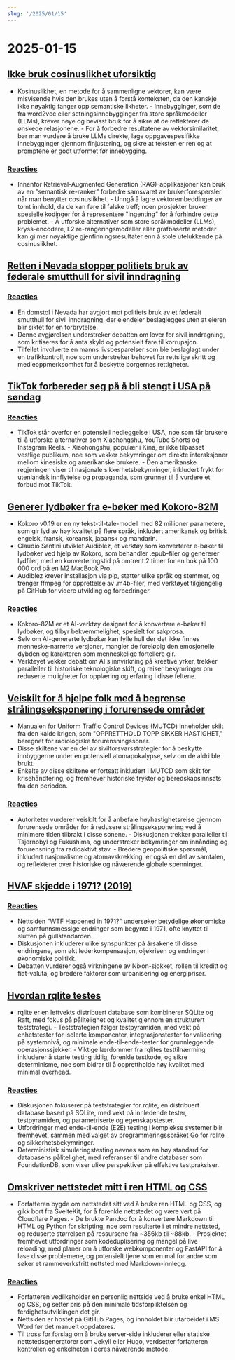 ```yaml
---
slug: '/2025/01/15'
---
```


# 2025-01-15

## [Ikke bruk cosinuslikhet uforsiktig](https://p.migdal.pl/blog/2025/01/dont-use-cosine-similarity/)

- Kosinuslikhet, en metode for å sammenligne vektorer, kan være misvisende hvis den brukes uten å forstå konteksten, da den kanskje ikke nøyaktig fanger opp semantiske likheter. - Innebygginger, som de fra word2vec eller setningsinnebygginger fra store språkmodeller (LLMs), krever nøye og bevisst bruk for å sikre at de reflekterer de ønskede relasjonene. - For å forbedre resultatene av vektorsimilaritet, bør man vurdere å bruke LLMs direkte, lage oppgavespesifikke innebygginger gjennom finjustering, og sikre at teksten er ren og at promptene er godt utformet før innebygging.

### [Reacties](https://news.ycombinator.com/item?id=42704078)

- Innenfor Retrieval-Augmented Generation (RAG)-applikasjoner kan bruk av en "semantisk re-ranker" forbedre samsvaret av brukerforespørsler når man benytter cosinuslikhet. - Unngå å lagre vektorembeddinger av tomt innhold, da de kan føre til falske treff; noen prosjekter bruker spesielle kodinger for å representere "ingenting" for å forhindre dette problemet. - Å utforske alternativer som store språkmodeller (LLMs), kryss-encodere, L2 re-rangeringsmodeller eller grafbaserte metoder kan gi mer nøyaktige gjenfinningsresultater enn å stole utelukkende på cosinuslikhet.

## [Retten i Nevada stopper politiets bruk av føderale smutthull for sivil inndragning](https://ij.org/press-release/nevada-court-shuts-down-police-use-of-federal-loophole-for-civil-forfeiture/)

### [Reacties](https://news.ycombinator.com/item?id=42707573)

- En domstol i Nevada har avgjort mot politiets bruk av et føderalt smutthull for sivil inndragning, der eiendeler beslaglegges uten at eieren blir siktet for en forbrytelse.
- Denne avgjørelsen understreker debatten om lover for sivil inndragning, som kritiseres for å anta skyld og potensielt føre til korrupsjon.
- Tilfellet involverte en manns livsbesparelser som ble beslaglagt under en trafikkontroll, noe som understreker behovet for rettslige skritt og medieoppmerksomhet for å beskytte borgernes rettigheter.

## [TikTok forbereder seg på å bli stengt i USA på søndag](https://www.reuters.com/technology/tiktok-preparing-us-shut-off-sunday-information-reports-2025-01-15/)

### [Reacties](https://news.ycombinator.com/item?id=42710339)

- TikTok står overfor en potensiell nedleggelse i USA, noe som får brukere til å utforske alternativer som Xiaohongshu, YouTube Shorts og Instagram Reels. - Xiaohongshu, populær i Kina, er ikke tilpasset vestlige publikum, noe som vekker bekymringer om direkte interaksjoner mellom kinesiske og amerikanske brukere. - Den amerikanske regjeringen viser til nasjonale sikkerhetsbekymringer, inkludert frykt for utenlandsk innflytelse og propaganda, som grunner til å vurdere et forbud mot TikTok.

## [Generer lydbøker fra e-bøker med Kokoro-82M](https://claudio.uk/posts/epub-to-audiobook.html)

- Kokoro v0.19 er en ny tekst-til-tale-modell med 82 millioner parametere, som gir lyd av høy kvalitet på flere språk, inkludert amerikansk og britisk engelsk, fransk, koreansk, japansk og mandarin.
- Claudio Santini utviklet Audiblez, et verktøy som konverterer e-bøker til lydbøker ved hjelp av Kokoro, som behandler .epub-filer og genererer lydfiler, med en konverteringstid på omtrent 2 timer for en bok på 100 000 ord på en M2 MacBook Pro.
- Audiblez krever installasjon via pip, støtter ulike språk og stemmer, og trenger ffmpeg for opprettelse av .m4b-filer, med verktøyet tilgjengelig på GitHub for videre utvikling og forbedringer.

### [Reacties](https://news.ycombinator.com/item?id=42708773)

- Kokoro-82M er et AI-verktøy designet for å konvertere e-bøker til lydbøker, og tilbyr bekvemmelighet, spesielt for sakprosa.
- Selv om AI-genererte lydbøker kan fylle hull der det ikke finnes menneske-narrerte versjoner, mangler de foreløpig den emosjonelle dybden og karakteren som menneskelige fortellere gir.
- Verktøyet vekker debatt om AI's innvirkning på kreative yrker, trekker paralleller til historiske teknologiske skift, og reiser bekymringer om reduserte muligheter for opplæring og erfaring i disse feltene.

## [Veiskilt for å hjelpe folk med å begrense strålingseksponering i forurensede områder](https://www.theautopian.com/if-you-ever-see-this-speed-sign-youre-probably-going-to-die/)

- Manualen for Uniform Traffic Control Devices (MUTCD) inneholder skilt fra den kalde krigen, som "OPPRETTHOLD TOPP SIKKER HASTIGHET," beregnet for radiologiske forurensningssoner.
- Disse skiltene var en del av sivilforsvarsstrategier for å beskytte innbyggerne under en potensiell atomapokalypse, selv om de aldri ble brukt.
- Enkelte av disse skiltene er fortsatt inkludert i MUTCD som skilt for krisehåndtering, og fremhever historiske frykter og beredskapsinnsats fra den perioden.

### [Reacties](https://news.ycombinator.com/item?id=42704491)

- Autoriteter vurderer veiskilt for å anbefale høyhastighetsreise gjennom forurensede områder for å redusere strålingseksponering ved å minimere tiden tilbrakt i disse sonene. - Diskusjonen trekker paralleller til Tsjernobyl og Fukushima, og understreker bekymringer om innånding og forurensning fra radioaktivt støv. - Bredere geopolitiske spørsmål, inkludert nasjonalisme og atomavskrekking, er også en del av samtalen, og reflekterer over historiske og nåværende globale spenninger.

## [HVAF skjedde i 1971? (2019)](https://wtfhappenedin1971.com/)

### [Reacties](https://news.ycombinator.com/item?id=42711781)

- Nettsiden "WTF Happened in 1971?" undersøker betydelige økonomiske og samfunnsmessige endringer som begynte i 1971, ofte knyttet til slutten på gullstandarden.
- Diskusjonen inkluderer ulike synspunkter på årsakene til disse endringene, som økt lederkompensasjon, oljekrisen og endringer i økonomiske politikk.
- Debatten vurderer også virkningene av Nixon-sjokket, rollen til kreditt og fiat-valuta, og bredere faktorer som urbanisering og energipriser.

## [Hvordan rqlite testes](https://philipotoole.com/how-is-rqlite-tested/)

- rqlite er en lettvekts distribuert database som kombinerer SQLite og Raft, med fokus på pålitelighet og kvalitet gjennom en strukturert teststrategi. - Teststrategien følger testpyramiden, med vekt på enhetstester for isolerte komponenter, integrasjonstester for validering på systemnivå, og minimale ende-til-ende-tester for grunnleggende operasjonssjekker. - Viktige lærdommer fra rqlites testtilnærming inkluderer å starte testing tidlig, forenkle testkode, og sikre determinisme, noe som bidrar til å opprettholde høy kvalitet med minimal overhead.

### [Reacties](https://news.ycombinator.com/item?id=42703282)

- Diskusjonen fokuserer på teststrategier for rqlite, en distribuert database basert på SQLite, med vekt på innledende tester, testpyramiden, og parametriserte og egenskapstester.
- Utfordringer med ende-til-ende (E2E) testing i komplekse systemer blir fremhevet, sammen med valget av programmeringsspråket Go for rqlite og sikkerhetsbekymringer.
- Deterministisk simuleringstesting nevnes som en høy standard for databasens pålitelighet, med referanser til andre databaser som FoundationDB, som viser ulike perspektiver på effektive testpraksiser.

## [Omskriver nettstedet mitt i ren HTML og CSS](https://www.vijayp.dev/blog/rewrite-plain-html/)

- Forfatteren bygde om nettstedet sitt ved å bruke ren HTML og CSS, og gikk bort fra SvelteKit, for å forenkle nettstedet og være vert på Cloudflare Pages. - De brukte Pandoc for å konvertere Markdown til HTML og Python for skripting, noe som resulterte i et mindre nettsted, og reduserte størrelsen på ressursene fra ~356kb til ~88kb. - Prosjektet fremhevet utfordringer som kodeduplisering og mangel på live reloading, med planer om å utforske webkomponenter og FastAPI for å løse disse problemene, og potensielt tjene som en mal for andre som søker et rammeverksfritt nettsted med Markdown-innlegg.

### [Reacties](https://news.ycombinator.com/item?id=42705077)

- Forfatteren vedlikeholder en personlig nettside ved å bruke enkel HTML og CSS, og setter pris på den minimale tidsforpliktelsen og ferdighetsutviklingen det gir.
- Nettsiden er hostet på GitHub Pages, og innholdet blir utarbeidet i MS Word før det manuelt oppdateres.
- Til tross for forslag om å bruke server-side inkluderer eller statiske nettstedsgeneratorer som Jekyll eller Hugo, verdsetter forfatteren kontrollen og enkelheten i deres nåværende metode.

<head>
  <meta property="og:title" content="Ikke bruk cosinuslikhet uforsiktig" />
  <meta property="og:type" content="website" />
  <meta property="og:image" content="https://og.cho.sh/api/og/?title=Ikke%20bruk%20cosinuslikhet%20uforsiktig&subheading=woensdag%2015%20januari%202025%3A%20Samenvatting%20Hacker%20News" />
</head>
